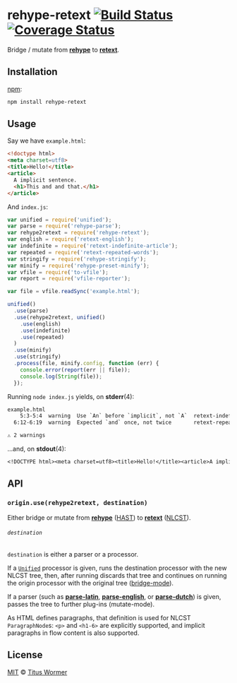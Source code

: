 # rehype-retext [![Build Status][travis-badge]][travis] [![Coverage Status][codecov-badge]][codecov]

Bridge / mutate from [**rehype**][rehype] to [**retext**][retext].

## Installation

[npm][]:

```bash
npm install rehype-retext
```

## Usage

Say we have `example.html`:

```html
<!doctype html>
<meta charset=utf8>
<title>Hello!</title>
<article>
  A implicit sentence.
  <h1>This and and that.</h1>
</article>
```

And `index.js`:

```javascript
var unified = require('unified');
var parse = require('rehype-parse');
var rehype2retext = require('rehype-retext');
var english = require('retext-english');
var indefinite = require('retext-indefinite-article');
var repeated = require('retext-repeated-words');
var stringify = require('rehype-stringify');
var minify = require('rehype-preset-minify');
var vfile = require('to-vfile');
var report = require('vfile-reporter');

var file = vfile.readSync('example.html');

unified()
  .use(parse)
  .use(rehype2retext, unified()
    .use(english)
    .use(indefinite)
    .use(repeated)
  )
  .use(minify)
  .use(stringify)
  .process(file, minify.config, function (err) {
    console.error(report(err || file));
    console.log(String(file));
  });
```

Running `node index.js` yields, on **stderr**(4):

```txt
example.html
    5:3-5:4  warning  Use `An` before `implicit`, not `A`  retext-indefinite-article  retext-indefinite-article
  6:12-6:19  warning  Expected `and` once, not twice       retext-repeated-words      retext-repeated-words

⚠ 2 warnings
```

...and, on **stdout**(4):

```txt
<!DOCTYPE html><meta charset=utf8><title>Hello!</title><article>A implicit sentence.<h1>This and and that.</h1></article>
```

## API

### `origin.use(rehype2retext, destination)`

Either bridge or mutate from [**rehype**][rehype] ([HAST][]) to
[**retext**][retext] ([NLCST][]).

###### `destination`

`destination` is either a parser or a processor.

If a [`Unified`][processor] processor is given, runs the destination
processor with the new NLCST tree, then, after running discards that
tree and continues on running the origin processor with the original
tree ([bridge-mode][bridge]).

If a parser (such as [**parse-latin**][latin], [**parse-english**][english],
or [**parse-dutch**][dutch]) is given, passes the tree to further
plug-ins (mutate-mode).

As HTML defines paragraphs, that definition is used for NLCST
`ParagraphNode`s: `<p>` and `<h1-6>` are explicitly supported,
and implicit paragraphs in flow content is also supported.

## License

[MIT][license] © [Titus Wormer][author]

<!-- Definitions -->

[travis-badge]: https://img.shields.io/travis/wooorm/rehype-retext.svg

[travis]: https://travis-ci.org/wooorm/rehype-retext

[codecov-badge]: https://img.shields.io/codecov/c/github/wooorm/rehype-retext.svg

[codecov]: https://codecov.io/github/wooorm/rehype-retext

[npm]: https://docs.npmjs.com/cli/install

[license]: LICENSE

[author]: http://wooorm.com

[hast]: https://github.com/wooorm/hast

[rehype]: https://github.com/wooorm/rehype

[retext]: https://github.com/wooorm/retext

[processor]: https://github.com/wooorm/unified#processor

[bridge]: https://github.com/wooorm/unified#bridge

[nlcst]: https://github.com/wooorm/nlcst

[latin]: https://github.com/wooorm/parse-latin

[english]: https://github.com/wooorm/parse-english

[dutch]: https://github.com/wooorm/parse-dutch
